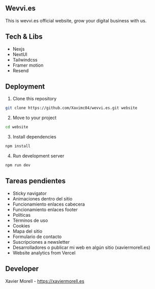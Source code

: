 ## Wevvi.es

This is wevvi.es official website, grow your digital business with us. 

## Tech & Libs

- Nexjs
- NextUI
- Tailwindcss
- Framer motion
- Resend

## Deployment

1. Clone this repository

```bash
git clone https://github.com/Xavimc04/wevvi.es.git website
```

2. Move to your project

```bash
cd website
```

3. Install dependencies

```bash
npm install
```

4. Run development server

```bash
npm run dev
```

## Tareas pendientes

- Sticky navigator
- Animaciones dentro del sitio
- Funcionamiento enlaces cabecera
- Funcionamiento enlaces footer
- Políticas
- Términos de uso
- Cookies
- Mapa del sitio
- Formulario de contacto
- Suscripciones a newsletter
- Desarrolladores o publicar mi web en algún sitio (xaviermorell.es)
- Website analytics from Vercel

## Developer

Xavier Morell - https://xaviermorell.es